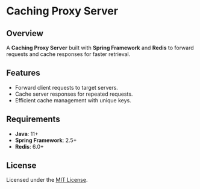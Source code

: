 # Caching Proxy Server

## Overview
A **Caching Proxy Server** built with **Spring Framework** and **Redis** to forward requests and cache responses for faster retrieval.

## Features
- Forward client requests to target servers.
- Cache server responses for repeated requests.
- Efficient cache management with unique keys.

## Requirements
- **Java**: 11+
- **Spring Framework**: 2.5+
- **Redis**: 6.0+



## License
Licensed under the [MIT License](LICENSE).

